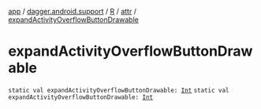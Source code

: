 [app](../../../index.md) / [dagger.android.support](../../index.md) / [R](../index.md) / [attr](index.md) / [expandActivityOverflowButtonDrawable](./expand-activity-overflow-button-drawable.md)

# expandActivityOverflowButtonDrawable

`static val expandActivityOverflowButtonDrawable: `[`Int`](https://kotlinlang.org/api/latest/jvm/stdlib/kotlin/-int/index.html)
`static val expandActivityOverflowButtonDrawable: `[`Int`](https://kotlinlang.org/api/latest/jvm/stdlib/kotlin/-int/index.html)
